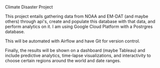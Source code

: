 Climate Disaster Project

This project entails gathering data from NOAA and EM-DAT (and maybe others) through api's, 
create and populate this database with that data, 
and perform analytics on it. I am using Google Cloud Platform with a Postrgres database.


This will be automated with Airflow and have Git for version control.

Finally, the results will be shown on a dashboard (maybe Tableau) and include predictive analytics, 
time-lapse visualizations, 
and interactivity to choose certain regions around the world and date ranges.

